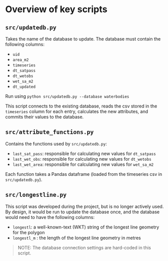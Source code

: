 # Overview of key scripts

## `src/updatedb.py`

Takes the name of the database to update. The database must contain the following columns:

* `uid`
* `area_m2`
* `timeseries`
* `dt_satpass`
* `dt_wetobs`
* `wet_sa_m2`
* `dt_updated`

Run using `python src/updatedb.py --database waterbodies`

This script connects to the existing database, reads the csv stored in the `timeseries` column for each entry, calculates the new attributes, and commits their values to the database.

## `src/attribute_functions.py`

Contains the functions used by `src/updatedb.py`:

* `last_sat_pass`: responsible for calculating new values for `dt_satpass`
* `last_wet_obs`: responsible for calculating new values for `dt_wetobs`
* `last_wet_area`: responsible for calculating new values for `wet_sa_m2`

Each function takes a Pandas dataframe (loaded from the timeseries csv in `src/updatedb.py`).

## `src/longestline.py` 

This script was developed during the project, but is no longer actively used. By design, it would be run to update the database once, and the database would need to have the following columns:
* `longestl`: a well-known-text (WKT) string of the longest line geometry for the polygon
* `longestl_m` : the length of the longest line geometry in metres

> NOTE: The database connection settings are hard-coded in this script.